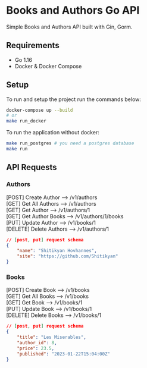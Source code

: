 # Books and Authors Go API

Simple Books and Authors API built with Gin, Gorm.

## Requirements

-   Go 1.16
-   Docker & Docker Compose

## Setup

To run and setup the project run the commands below:

```zsh
docker-compose up --build
# or
make run_docker
```

To run the application without docker:

```zsh
make run_postgres # you need a postgres database
make run
```

## API Requests

### Authors

[POST] Create Author --> /v1/authors  
[GET] Get All Authors --> /v1/authors  
[GET] Get Author --> /v1/authors/1  
[GET] Get Author Books --> /v1/authors/1/books  
[PUT] Update Author --> /v1/books/1  
[DELETE] Delete Authors --> /v1/authors/1

```json
// [post, put] request schema
{
    "name": "Shitikyan Hovhannes",
    "site": "https://github.com/Shitikyan"
}
```

### Books

[POST] Create Book --> /v1/books  
[GET] Get All Books --> /v1/books  
[GET] Get Book --> /v1/books/1  
[PUT] Update Book --> /v1/books/1  
[DELETE] Delete Books --> /v1/books/1

```json
// [post, put] request schema
{
    "title": "Les Miserables",
    "author_id": 8,
    "price": 23.5,
    "published": "2023-01-22T15:04:00Z"
}
```

